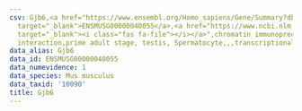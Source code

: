 ```yaml
---
csv: Gjb6,<a href="https://www.ensembl.org/Homo_sapiens/Gene/Summary?db=core;g=ENSMUSG00000040055"
  target="_blank">ENSMUSG00000040055</a>,<a href="https://www.ncbi.nlm.nih.gov/pubmed/25450459"
  target="_blank"><i class="fas fa-file"></i></a>",chromatin immunoprecipitation assay,direct
  interaction,prime adult stage, testis, Spermatocyte,,,transcriptional regulation,
data_alias: Gjb6
data_id: ENSMUSG00000040055
data_numevidence: 1
data_species: Mus musculus
data_taxid: '10090'
title: Gjb6
---
```

